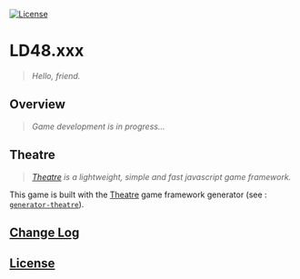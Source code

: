 [![License](https://img.shields.io/badge/license-MIT-blue.svg)](./LICENSE)

# LD48.xxx

> *Hello, friend.*

## Overview

> *Game development is in progress...*

## Theatre

> *[Theatre](https://github.com/theatrejs) is a lightweight, simple and fast javascript game framework.*

This game is built with the [Theatre](https://github.com/theatrejs) game framework generator (see : [`generator-theatre`](https://github.com/theatrejs/generator-theatre)).

## [Change Log](./CHANGELOG.md)

## [License](./LICENSE)
